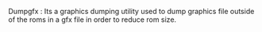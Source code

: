 
Dumpgfx : Its a graphics dumping utility used to dump graphics file outside of the roms in a gfx file in order to reduce rom size.
